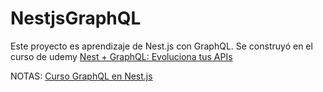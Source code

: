 # NestjsGraphQL

Este proyecto es aprendizaje de Nest.js con GraphQL. Se construyó en el curso de udemy [Nest + GraphQL: Evoluciona tus APIs]()

 NOTAS: [Curso GraphQL en Nest.js](https://www.notion.so/Curso-GraphQL-en-Nest-js-0b269d976e1549b09af47b5c6abb512c?pvs=4)
